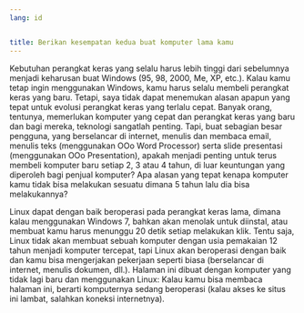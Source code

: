 ```yaml
---
lang: id


title: Berikan kesempatan kedua buat komputer lama kamu
---
```


Kebutuhan perangkat keras yang selalu harus lebih tinggi dari sebelumnya menjadi keharusan buat Windows (95, 98, 2000, Me, XP, etc.). Kalau kamu tetap ingin menggunakan Windows, kamu harus selalu membeli perangkat keras yang baru. Tetapi, saya tidak dapat menemukan alasan apapun yang tepat untuk evolusi perangkat keras yang terlalu cepat. Banyak orang, tentunya, memerlukan komputer yang cepat dan perangkat keras yang baru dan bagi mereka, teknologi sangatlah penting. Tapi, buat sebagian besar pengguna, yang berselancar di internet, menulis dan membaca email, menulis teks (menggunakan OOo Word Processor) serta slide presentasi (menggunakan OOo Presentation), apakah menjadi penting untuk terus membeli komputer baru setiap 2, 3 atau 4 tahun, di luar keuntungan yang diperoleh bagi penjual komputer? Apa alasan yang tepat kenapa komputer kamu tidak bisa melakukan sesuatu dimana 5 tahun lalu dia bisa melakukannya? 

Linux dapat dengan baik beroperasi pada perangkat keras lama, dimana kalau menggunakan Windows 7, bahkan akan menolak untuk diinstal, atau membuat kamu harus menunggu 20 detik setiap melakukan klik. Tentu saja, Linux tidak akan membuat sebuah komputer dengan usia pemakaian 12 tahun menjadi komputer tercepat, tapi Linux akan beroperasi dengan baik dan kamu bisa mengerjakan pekerjaan seperti biasa (berselancar di internet, menulis dokumen, dll.). Halaman ini dibuat dengan komputer yang tidak lagi baru dan menggunakan Linux: Kalau kamu bisa membaca halaman ini, berarti komputernya sedang beroperasi (kalau akses ke situs ini lambat, salahkan koneksi internetnya).




